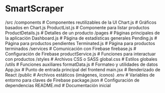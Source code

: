 # SmartScraper
  /src
    /components          # Componentes reutilizables de la UI
      Chart.js           # Gráficos basados en Chart.js
      ProductList.js     # Componente para listar productos
      ProductDetails.js  # Detalles de un producto
    /pages               # Páginas principales de la aplicación
      Dashboard.js       # Página de estadísticas generales
      Pending.js         # Página para productos pendientes
      Terminated.js      # Página para productos terminados
    /services            # Comunicación con Firebase
      firebase.js        # Configuración de Firebase
      productService.js  # Funciones para interactuar con productos
    /styles              # Archivos CSS o SASS
      global.css         # Estilos globales
    /utils               # Funciones auxiliares
      formatData.js      # Formateo y utilidades de datos
    App.jsx              # Punto de entrada principal del frontend
    main.jsx             # Renderizado de React
  /public                # Archivos estáticos (imágenes, íconos)
  .env                   # Variables de entorno para claves de Firebase
  package.json           # Configuración de dependencias
  README.md              # Documentación inicial
